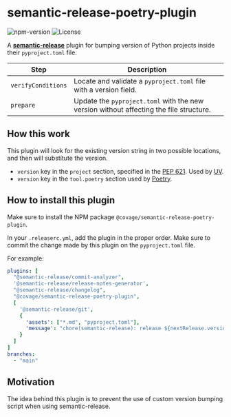 # semantic-release-poetry-plugin

![npm-version](https://img.shields.io/npm/v/@covage/semantic-release-poetry-plugin.svg) ![License](https://img.shields.io/badge/License-MIT-blue)

A [**semantic-release**](https://github.com/semantic-release/semantic-release) plugin for bumping version of Python projects inside their `pyproject.toml` file.

| Step               | Description                                                                            |
|--------------------|----------------------------------------------------------------------------------------|
| `verifyConditions` | Locate and validate a `pyproject.toml` file with a version field.                      |
| `prepare`          | Update the `pyproject.toml` with the new version without affecting the file structure. | 

## How this work

This plugin will look for the existing version string in two possible locations, and then will substitute the version.

- `version` key in the `project` section, specified in the [PEP 621](https://peps.python.org/pep-0621/#version). Used by [UV](https://docs.astral.sh/uv/).
- `version` key in the `tool.poetry` section used by [Poetry](https://python-poetry.org/).

## How to install this plugin

Make sure to install the NPM package `@covage/semantic-release-poetry-plugin`.

In your `.releaserc.yml`, add the plugin in the proper order.
Make sure to commit the change made by this plugin on the `pyproject.toml` file.

For example:

```yaml
plugins: [
  "@semantic-release/commit-analyzer",
  '@semantic-release/release-notes-generator',
  "@semantic-release/changelog",
  "@covage/semantic-release-poetry-plugin",
  [
    '@semantic-release/git',
    {
      'assets': ["*.md", "pyproject.toml"],
      'message': "chore(semantic-release): release ${nextRelease.version}"
    }
  ]
]
branches:
  - "main"
```

## Motivation

The idea behind this plugin is to prevent the use of custom version bumping script when using semantic-release.

